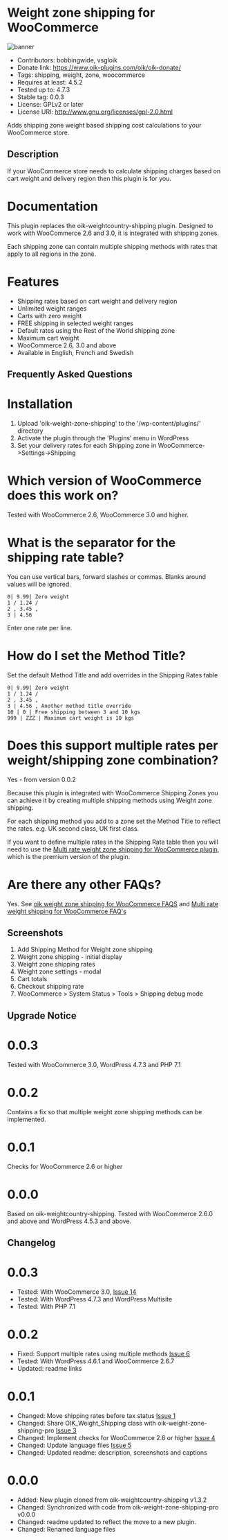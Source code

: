 # Weight zone shipping for WooCommerce 
![banner](https://raw.githubusercontent.com/bobbingwide/oik-weight-zone-shipping/master/assets/oik-weight-zone-shipping-banner-772x250.jpg)
* Contributors: bobbingwide, vsgloik
* Donate link: https://www.oik-plugins.com/oik/oik-donate/
* Tags: shipping, weight, zone, woocommerce
* Requires at least: 4.5.2
* Tested up to: 4.7.3
* Stable tag: 0.0.3
* License: GPLv2 or later
* License URI: http://www.gnu.org/licenses/gpl-2.0.html

Adds shipping zone weight based shipping cost calculations to your WooCommerce store.

## Description 

If your WooCommerce store needs to calculate shipping charges based on cart weight and delivery region then this plugin is for you.

# Documentation 

This plugin replaces the oik-weightcountry-shipping plugin. Designed to work with WooCommerce 2.6 and 3.0, it is integrated with shipping zones.

Each shipping zone can contain multiple shipping methods with rates that apply to all regions in the zone.

# Features 

* Shipping rates based on cart weight and delivery region
* Unlimited weight ranges
* Carts with zero weight
* FREE shipping in selected weight ranges
* Default rates using the Rest of the World shipping zone
* Maximum cart weight
* WooCommerce 2.6, 3.0 and above
* Available in English, French and Swedish


## Frequently Asked Questions 

# Installation 
1. Upload 'oik-weight-zone-shipping' to the '/wp-content/plugins/' directory
1. Activate the plugin through the 'Plugins' menu in WordPress
1. Set your delivery rates for each Shipping zone in WooCommerce->Settings->Shipping

# Which version of WooCommerce does this work on? 

Tested with WooCommerce 2.6, WooCommerce 3.0 and higher.

# What is the separator for the shipping rate table? 

You can use vertical bars, forward slashes or commas.
Blanks around values will be ignored.

```
0| 9.99| Zero weight
1 / 1.24 /
2 , 3.45 ,
3 | 4.56
```

Enter one rate per line.


# How do I set the Method Title? 

Set the default Method Title and add overrides in the Shipping Rates table

```
0| 9.99| Zero weight
1 / 1.24 /
2 , 3.45 ,
3 | 4.56 , Another method title override
10 | 0 | Free shipping between 3 and 10 kgs
999 | ZZZ | Maximum cart weight is 10 kgs
```

# Does this support multiple rates per weight/shipping zone combination? 

Yes - from version 0.0.2

Because this plugin is integrated with WooCommerce Shipping Zones you can achieve it by
creating multiple shipping methods using Weight zone shipping.

For each shipping method you add to a zone set the Method Title to reflect the rates.
e.g. UK second class, UK first class.

If you want to define multiple rates in the Shipping Rate table then you will need to use the
[Multi rate weight zone shipping for WooCommerce plugin](https://www.oik-plugins.com/oik-plugins/oik-weight-zone-shipping-pro/),
which is the premium version of the plugin.


# Are there any other FAQs? 

Yes. See [oik weight zone shipping for WooCommerce FAQS](https://www.oik-plugins.com/oik-plugins/oik-weight-zone-shipping/?oik-tab=faq)
and [Multi rate weight shipping for WooCommerce FAQ's](https://www.oik-plugins.com/oik-plugins/oik-weight-zone-shipping-pro/?oik-tab=faq)


## Screenshots 
1. Add Shipping Method for Weight zone shipping
2. Weight zone shipping - initial display
3. Weight zone shipping rates
4. Weight zone settings - modal
5. Cart totals
6. Checkout shipping rate
7. WooCommerce > System Status > Tools > Shipping debug mode

## Upgrade Notice 
# 0.0.3 
Tested with WooCommerce 3.0, WordPress 4.7.3 and PHP 7.1

# 0.0.2 
Contains a fix so that multiple weight zone shipping methods can be implemented.

# 0.0.1 
Checks for WooCommerce 2.6 or higher

# 0.0.0 
Based on oik-weightcountry-shipping.
Tested with WooCommerce 2.6.0 and above and WordPress 4.5.3 and above.


## Changelog 
# 0.0.3 
* Tested: With WooCommerce 3.0, [Issue 14](https://github.com/bobbingwide/oik-weight-zone-shipping/issues/14)
* Tested: With WordPress 4.7.3 and WordPress Multisite
* Tested: With PHP 7.1

# 0.0.2 
* Fixed: Support multiple rates using multiple methods [Issue 6](https://github.com/bobbingwide/oik-weight-zone-shipping/issues/6)
* Tested: With WordPress 4.6.1 and WooCommerce 2.6.7
* Updated: readme links

# 0.0.1 
* Changed: Move shipping rates before tax status [Issue 1](https://github.com/bobbingwide/oik-weight-zone-shipping/issues/1)
* Changed: Share OIK_Weight_Shipping class with oik-weight-zone-shipping-pro [Issue 3](https://github.com/bobbingwide/oik-weight-zone-shipping/issues/3)
* Changed: Implement checks for WooCommerce 2.6 or higher [Issue 4](https://github.com/bobbingwide/oik-weight-zone-shipping/issues/4)
* Changed: Update language files [Issue 5](https://github.com/bobbingwide/oik-weight-zone-shipping/issues/5)
* Changed: Updated readme: description, screenshots and captions

# 0.0.0 
* Added: New plugin cloned from oik-weightcountry-shipping v1.3.2
* Changed: Synchronized with code from oik-weight-zone-shipping-pro v0.0.0
* Changed: readme updated to reflect the move to a new plugin.
* Changed: Renamed language files


